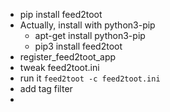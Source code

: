* pip install feed2toot
* Actually, install with python3-pip
   * apt-get install python3-pip
   * pip3 install feed2toot
* register_feed2toot_app
* tweak feed2toot.ini
* run it `feed2toot -c feed2toot.ini`
* add tag filter
* 
